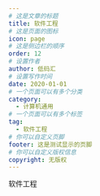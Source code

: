 ```yaml
---
# 这是文章的标题
title: 软件工程
# 这是页面的图标
icon: page
# 这是侧边栏的顺序
order: 12
# 设置作者
author: 低码汇
# 设置写作时间
date: 2020-01-01
# 一个页面可以有多个分类
category:
  - 计算机通用
# 一个页面可以有多个标签
tag:
  - 软件工程
# 你可以自定义页脚
footer: 这是测试显示的页脚
# 你可以自定义版权信息
copyright: 无版权
---
```

软件工程
